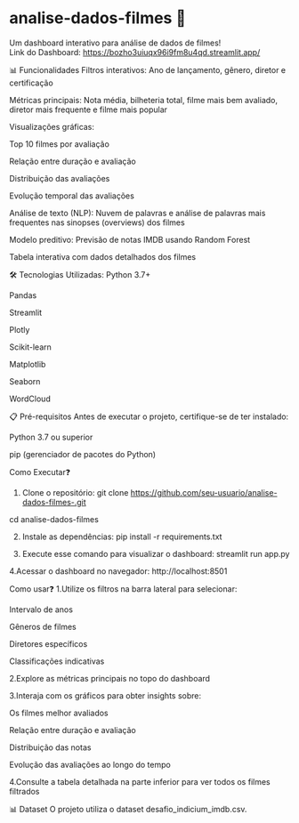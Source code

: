 # analise-dados-filmes 📎
Um dashboard interativo para análise de dados de filmes! <br>
Link do Dashboard: https://bozho3uiuqx96i9fm8u4qd.streamlit.app/

📊 Funcionalidades
Filtros interativos: Ano de lançamento, gênero, diretor e certificação

Métricas principais: Nota média, bilheteria total, filme mais bem avaliado, diretor mais frequente e filme mais popular

Visualizações gráficas:

Top 10 filmes por avaliação

Relação entre duração e avaliação

Distribuição das avaliações

Evolução temporal das avaliações

Análise de texto (NLP): Nuvem de palavras e análise de palavras mais frequentes nas sinopses (overviews) dos filmes

Modelo preditivo: Previsão de notas IMDB usando Random Forest

Tabela interativa com dados detalhados dos filmes

🛠️ Tecnologias Utilizadas:
Python 3.7+

Pandas

Streamlit

Plotly

Scikit-learn

Matplotlib

Seaborn

WordCloud

📋 Pré-requisitos
Antes de executar o projeto, certifique-se de ter instalado:

Python 3.7 ou superior

pip (gerenciador de pacotes do Python)

Como Executar❓
1. Clone o repositório:
git clone https://github.com/seu-usuario/analise-dados-filmes-.git 

cd analise-dados-filmes

2. Instale as dependências:
pip install -r requirements.txt

3. Execute esse comando para visualizar o dashboard:
streamlit run app.py

4.Acessar o dashboard no navegador:
http://localhost:8501

Como usar❓
1.Utilize os filtros na barra lateral para selecionar:

Intervalo de anos

Gêneros de filmes

Diretores específicos

Classificações indicativas

2.Explore as métricas principais no topo do dashboard

3.Interaja com os gráficos para obter insights sobre:

Os filmes melhor avaliados

Relação entre duração e avaliação

Distribuição das notas

Evolução das avaliações ao longo do tempo

4.Consulte a tabela detalhada na parte inferior para ver todos os filmes filtrados

📊 Dataset
O projeto utiliza o dataset desafio_indicium_imdb.csv.



